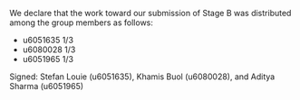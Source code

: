 We declare that the work toward our submission of Stage B was distributed among the group members as follows:

* u6051635 1/3
* u6080028 1/3
* u6051965 1/3

Signed: Stefan Louie (u6051635), Khamis Buol (u6080028), and Aditya Sharma (u6051965)
